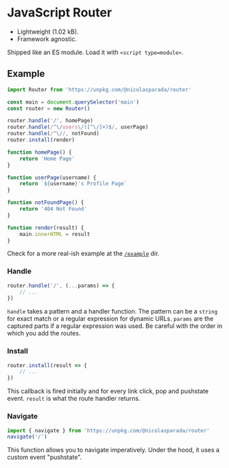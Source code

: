 # JavaScript Router

 - Lightweight (1.02 kB).
 - Framework agnostic.

Shipped like an ES module. Load it with `<script type=module>`.

## Example

```js
import Router from 'https://unpkg.com/@nicolasparada/router'

const main = document.querySelector('main')
const router = new Router()

router.handle('/', homePage)
router.handle(/^\/users\/([^\/]+)$/, userPage)
router.handle(/^\//, notFound)
router.install(render)

function homePage() {
    return 'Home Page'
}

function userPage(username) {
    return `${username}'s Profile Page`
}

function notFoundPage() {
    return '404 Not Found'
}

function render(result) {
    main.innerHTML = result
}
```

Check for a more real-ish example at the [`/example`](https://js-router.netlify.com/) dir.

### Handle

```js
router.handle('/', (...params) => {
    // ...
})
```

`handle` takes a pattern and a handler function.
The pattern can be a `string` for exact match or a regular expression for dynamic URLs. `params` are the captured parts if a regular expression was used.
Be careful with the order in which you add the routes.

### Install

```js
router.install(result => {
    // ...
})
```

This callback is fired initially and for every link click, pop and pushstate event.
`result` is what the route handler returns.

### Navigate

```js
import { navigate } from 'https://unpkg.com/@nicolasparada/router'
navigate('/')
```

This function allows you to navigate imperatively. Under the hood, it uses a custom event "pushstate".
